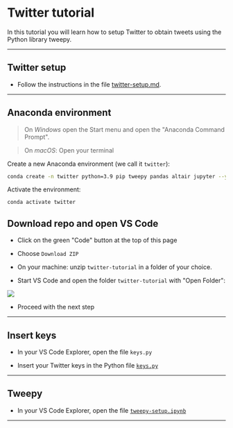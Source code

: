# Twitter tutorial

In this tutorial you will learn how to setup Twitter to obtain tweets using the Python library tweepy.

---


## Twitter setup

- Follow the instructions in the file [twitter-setup.md](twitter-setup.md).

---

## Anaconda environment


> On *Windows* open the Start menu and open the "Anaconda Command Prompt". 


> On *macOS*: Open your terminal 


Create a new Anaconda environment (we call it `twitter`):

```bash
conda create -n twitter python=3.9 pip tweepy pandas altair jupyter --y
```

Activate the environment: 

```
conda activate twitter
```

## Download repo and open VS Code

- Click on the green "Code" button at the top of this page

- Choose `Download ZIP` 

- On your machine: unzip `twitter-tutorial` in a folder of your choice.

- Start VS Code and open the folder `twitter-tutorial` with "Open Folder":


![](../img/vscode.png)


- Proceed with the next step

---


## Insert keys


- In your VS Code Explorer, open the file `keys.py`


- Insert your Twitter keys in the Python file [`keys.py`](keys.py)


---

## Tweepy

- In your VS Code Explorer, open the file [`tweepy-setup.ipynb`](tweepy-setup.ipynb)


---